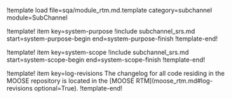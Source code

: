 !template load file=sqa/module_rtm.md.template category=subchannel module=SubChannel

!template! item key=system-purpose
!include subchannel_srs.md start=system-purpose-begin end=system-purpose-finish
!template-end!

!template! item key=system-scope
!include subchannel_srs.md start=system-scope-begin end=system-scope-finish
!template-end!

!template! item key=log-revisions
The changelog for all code residing in the MOOSE repository is located in the
[MOOSE RTM](moose_rtm.md#log-revisions optional=True).
!template-end!

